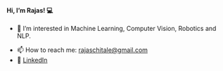 #### Hi, I’m Rajas! :computer:

- :robot: I’m interested in Machine Learning, Computer Vision, Robotics and NLP.
<!--:chart_with_upwards_trend: I’m currently working on projects based on Convolution Neural Networks and Computer Vision.-->
<!--- - 💞️ I’m looking to collaborate on ...--->
- 📫 How to reach me: rajaschitale@gmail.com 
- :large_blue_circle: [LinkedIn](https://www.linkedin.com/in/rajas-chitale-46512b193/)

<!---
rajas1310/rajas1310 is a ✨ special ✨ repository because its `README.md` (this file) appears on your GitHub profile.
You can click the Preview link to take a look at your changes.
--->

